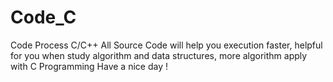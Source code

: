 # Code_C
Code Process C/C++ 
All Source Code will help you execution faster, helpful for you when study algorithm and data structures, more algorithm apply with C Programming
Have a nice day !
